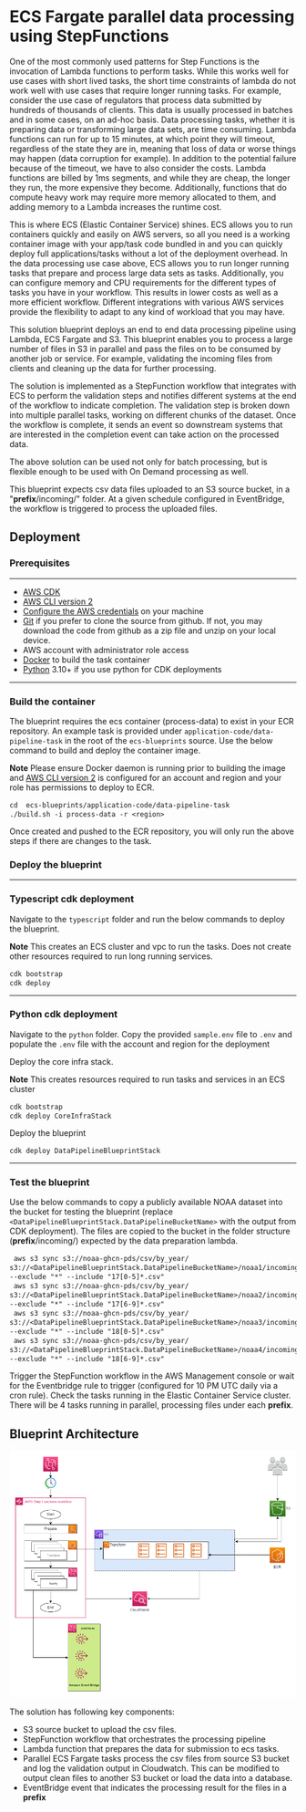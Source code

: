 # ECS Fargate parallel data processing using StepFunctions
One of the most commonly used patterns for Step Functions is the invocation of Lambda functions to perform tasks. While this works well for use cases with short lived tasks, the short time constraints of lambda do not work well with use cases that require longer running tasks.  For example, consider the use case of regulators that process data submitted by hundreds of thousands of clients. This data is usually processed in batches and in some cases, on an ad-hoc basis.  Data processing tasks, whether it is preparing data or transforming large data sets, are time consuming. Lambda functions can run for up to 15 minutes, at which point they will timeout, regardless of the state they are in, meaning that loss of data or worse things may happen (data corruption for example). In addition to the potential failure because of the timeout, we have to also consider the costs. Lambda functions are billed by 1ms segments, and while they are cheap, the longer they run, the more expensive they become. Additionally, functions that do compute heavy work may require more memory allocated to them, and adding memory to a Lambda increases the runtime cost.

This is where ECS (Elastic Container Service) shines. ECS allows you to run containers quickly and easily on AWS servers, so all you need is a working container image with your app/task code bundled in and you can quickly deploy full applications/tasks without a lot of the deployment overhead.  In the data processing use case above, ECS allows you to run longer running tasks that prepare and process large data sets as tasks. Additionally, you can configure memory and CPU requirements for the different types of tasks you have in your workflow. This results in lower costs as well as a more efficient workflow.  Different integrations with various AWS services provide the flexibility to adapt to any kind of workload that you may have.

This solution blueprint deploys an end to end data processing pipeline using Lambda, ECS Fargate and S3. This blueprint enables you to process a large number of files in S3 in parallel and pass the files on to be consumed by another job or service. For example, validating the incoming files from clients and cleaning up the data for further processing.

The solution is implemented as a StepFunction workflow that integrates with ECS to perform the validation steps and notifies different systems at the end of the workflow to indicate completion. The validation step is broken down into multiple parallel tasks, working on different chunks of the dataset. Once the workflow is complete, it sends an event so downstream systems that are interested in the completion event can take action on the processed data.

The above solution can be used not only for batch processing, but is flexible enough to be used with On Demand processing as well.

This blueprint expects csv data files uploaded to an S3 source bucket, in a "__prefix__/incoming/" folder. At a given schedule configured in EventBridge, the workflow is triggered to process the uploaded files.

## **Deployment**
### Prerequisites

---

- [AWS CDK](https://aws.amazon.com/getting-started/guides/setup-cdk/module-two/)
- [AWS CLI version 2](https://docs.aws.amazon.com/cli/latest/userguide/getting-started-install.html)
- [Configure the AWS credentials](https://docs.aws.amazon.com/cli/latest/userguide/cli-chap-configure.html) on your machine
- [Git](https://github.com/git-guides/install-git) if you prefer to clone the source from github. If not, you may download the code from github as a zip file and unzip on your local device.
- AWS account with administrator role access
- [Docker](https://docs.docker.com/engine/install/) to build the task container
- [Python](https://www.python.org/downloads/) 3.10+ if you use python for CDK deployments

----

### **Build the container**
The blueprint requires the ecs container (process-data) to exist in your ECR repository.
An example task is provided under `application-code/data-pipeline-task` in the root of the `ecs-blueprints` source. Use the below command to build and deploy the container image.

**Note** Please ensure Docker daemon is running prior to building the image and [AWS CLI version 2](https://docs.aws.amazon.com/cli/latest/userguide/getting-started-install.html) is configured for an account and region and your role has permissions to deploy to ECR.
```
cd  ecs-blueprints/application-code/data-pipeline-task
./build.sh -i process-data -r <region>
```
Once created and pushed to the ECR repository, you will only run the above steps if there are changes to the task.

### **Deploy the blueprint**
---
### Typescript cdk deployment

Navigate to the `typescript` folder and run the below commands to deploy the blueprint.

**Note** This creates an ECS cluster and vpc to run the tasks. Does not create other resources required to run long running services.

```shell
cdk bootstrap
cdk deploy
```
---
### Python cdk deployment
Navigate to the `python` folder. Copy the provided `sample.env` file to `.env` and populate the `.env` file with the account and region for the deployment

Deploy the core infra stack.

**Note** This creates resources required to run tasks and services in an ECS cluster
```shell
cdk bootstrap
cdk deploy CoreInfraStack
```

Deploy the blueprint
```shell
cdk deploy DataPipelineBlueprintStack
```
---

### **Test the blueprint**
Use the below commands to copy a publicly available NOAA dataset into the bucket for testing the blueprint (replace `<DataPipelineBlueprintStack.DataPipelineBucketName>` with the output from CDK deployment). The files are copied to the bucket in the folder structure (__prefix__/incoming/) expected by the data preparation lambda.

```shell
 aws s3 sync s3://noaa-ghcn-pds/csv/by_year/ s3://<DataPipelineBlueprintStack.DataPipelineBucketName>/noaa1/incoming/ --exclude "*" --include "17[0-5]*.csv"
 aws s3 sync s3://noaa-ghcn-pds/csv/by_year/ s3://<DataPipelineBlueprintStack.DataPipelineBucketName>/noaa2/incoming/ --exclude "*" --include "17[6-9]*.csv"
 aws s3 sync s3://noaa-ghcn-pds/csv/by_year/ s3://<DataPipelineBlueprintStack.DataPipelineBucketName>/noaa3/incoming/ --exclude "*" --include "18[0-5]*.csv"
 aws s3 sync s3://noaa-ghcn-pds/csv/by_year/ s3://<DataPipelineBlueprintStack.DataPipelineBucketName>/noaa4/incoming/ --exclude "*" --include "18[6-9]*.csv"
```

Trigger the StepFunction workflow in the AWS Management console or wait for the Eventbridge rule to trigger (configured for 10 PM UTC daily via a cron rule).
Check the tasks running in the Elastic Container Service cluster. There will be 4 tasks running in parallel, processing files under each __prefix__.

## **Blueprint Architecture**

<p align="center">
  <img src="../../docs/StepFunctions_ECS_S3_Blueprint.png"/>
</p>

The solution has following key components:

* S3 source bucket to upload the csv files.
* StepFunction workflow that orchestrates the processing pipeline
* Lambda function that prepares the data for submission to ecs tasks.
* Parallel ECS Fargate tasks process the csv files from source S3 bucket and log the validation output in Cloudwatch. This can be modified to output clean files to another S3 bucket or load the data into a database.
* EventBridge event that indicates the processing result for the files in a  __prefix__
